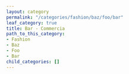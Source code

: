 ```yaml
---
layout: category
permalink: "/categories/fashion/baz/foo/bar"
leaf_category: true
title: Bar - Commercia
path_to_this_category:
- Fashion
- Baz
- Foo
- Bar
child_categories: []
---
```

